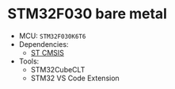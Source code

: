 # STM32F030 bare metal

- MCU: `STM32F030K6T6`
- Dependencies:
    - [ST CMSIS](./cmsis/readme.md)
- Tools:
    - STM32CubeCLT
    - STM32 VS Code Extension
